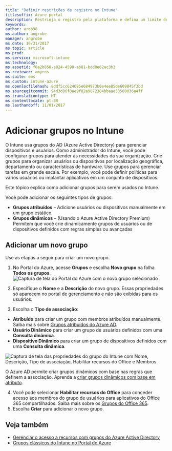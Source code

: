 ```yaml
---
title: "Definir restrições de registro no Intune"
titlesuffix: Azure portal
description: Restrinja o registro pela plataforma e defina um limite de registro de dispositivo no Intune. "
keywords: 
author: arob98
ms.author: angrobe
manager: angrobe
ms.date: 10/31/2017
ms.topic: article
ms.prod: 
ms.service: microsoft-intune
ms.technology: 
ms.assetid: f0a2b858-a824-4598-ab81-bdd8e62ac3b3
ms.reviewer: amyros
ms.suite: ems
ms.custom: intune-azure
ms.openlocfilehash: 8ddf5cc624685e684973b0e4ee85de609845f3bd
ms.sourcegitcommit: 94d3d86f8ae9f82a9872384bbaae53580036a4ff
ms.translationtype: HT
ms.contentlocale: pt-BR
ms.lasthandoff: 11/01/2017
---
```

# <a name="add-groups-in-intune"></a>Adicionar grupos no Intune
O Intune usa grupos do AD (Azure Active Directory) para gerenciar dispositivos e usuários. Como administrador do Intune, você pode configurar grupos para atender às necessidades da sua organização. Crie grupos para organizar usuários ou dispositivos por localização geográfica, departamento ou características de hardware. Use grupos para gerenciar tarefas em grande escala. Por exemplo, você pode definir políticas para vários usuários ou implantar aplicativos em um conjunto de dispositivos.

Este tópico explica como adicionar grupos para serem usados no Intune.

Você pode adicionar os seguintes tipos de grupos:
- **Grupos atribuídos** – Adicione usuários ou dispositivos manualmente em um grupo estático
- **Grupos dinâmicos** – (Usando o Azure Active Directory Premium) Permitem que você crie dinamicamente grupos de usuários ou de dispositivos definidos com regras simples ou avançadas

## <a name="add-a-new-group"></a>Adicionar um novo grupo

Use as etapas a seguir para criar um novo grupo.
1. No Portal do Azure, acesse **Grupos** e escolha **Novo grupo** na folha **Todos os grupos**.
  ![Captura de tela do Portal do Azure com o novo grupo selecionado](./media/groups-add-new.png)
2. Especifique o **Nome** e a **Descrição** do novo grupo. Essas propriedades só aparecem no portal de gerenciamento e não são exibidas para os usuários.

3. Escolha o **Tipo de associação**:
  - **Atribuído** para criar um grupo com membros atribuídos manualmente. Saiba mais sobre [Grupos atribuídos do Azure AD](https://docs.microsoft.com/azure/active-directory/active-directory-groups-create-azure-portal).
  - **Usuário Dinâmico** para criar um grupo de usuários definidos com uma **Consulta dinâmica**.
  - **Dispositivo Dinâmico** para criar um grupo de dispositivos definidos com uma **Consulta dinâmica**.

  ![Captura de tela das propriedades do grupo do Intune com Nome, Descrição, Tipo de associação, Habilitar recursos do Office e Membros](./media/groups-add-properties.png)

  O Azure AD permite criar grupos dinâmicos com base nas regras que definem a associação. Aprenda a [criar grupos dinâmicos com base em atributo](https://docs.microsoft.com/azure/active-directory/active-directory-groups-dynamic-membership-azure-portal).

4. Você pode selecionar **Habilitar recursos do Office** para conceder acesso aos membros do grupo de usuários para aplicativos do Office 365 compartilhados. Saiba mais sobre os [Grupos do Office 365](https://support.office.com/article/Learn-about-Office-365-groups-b565caa1-5c40-40ef-9915-60fdb2d97fa2).
5. Escolha **Criar** para adicionar o novo grupo.

## <a name="see-also"></a>Veja também
- [Gerenciar o acesso a recursos com grupos do Azure Active Directory](https://docs.microsoft.com/azure/active-directory/active-directory-manage-groups)
- [Grupos clássicos do Intune no Portal do Azure](groups-get-started.md)
